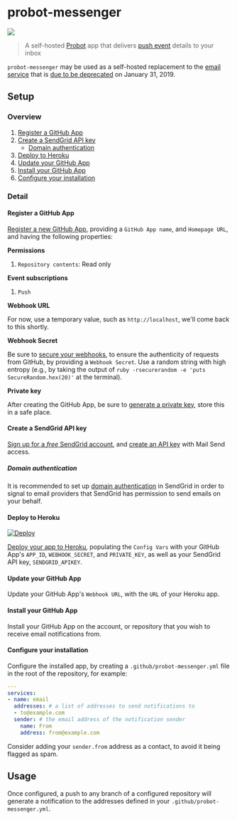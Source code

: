 # probot-messenger

[![](https://api.travis-ci.org/gjtorikian/probot-messenger.svg?branch=master)](https://travis-ci.org/gjtorikian/probot-messenger/)

> A self-hosted [Probot](https://github.com/probot/probot) app that delivers [push event](https://developer.github.com/v3/activity/events/types/#pushevent) details to your inbox

`probot-messenger` may be used as a self-hosted replacement to the [email service](https://github.com/github/github-services/blob/f9e3a6b98d76d9964a6613d581164039b8d54d89/lib/services/email.rb) that is [due to be deprecated](https://developer.github.com/changes/2018-04-25-github-services-deprecation/) on January 31, 2019.

## Setup

### Overview

1. [Register a GitHub App](#register-a-github-app)
1. [Create a SendGrid API key](#create-a-sendgrid-api-key)
    - [Domain authentication](#domain-authentication)
1. [Deploy to Heroku](#deploy-to-heroku)
1. [Update your GitHub App](#update-your-github-app)
1. [Install your GitHub App](#install-your-github-app)
1. [Configure your installation](#configure-your-installation)

### Detail

#### Register a GitHub App

[Register a new GitHub App](https://developer.github.com/apps/building-github-apps/creating-a-github-app/), providing a `GitHub App name`, and `Homepage URL`, and having the following properties:

**Permissions**

1. `Repository contents`: Read only

**Event subscriptions**

1. `Push`

**Webhook URL**

For now, use a temporary value, such as `http://localhost`, we'll come back to this shortly.

**Webhook Secret**

Be sure to [secure your webhooks](https://developer.github.com/webhooks/securing/), to ensure the authenticity of requests from GitHub, by providing a `Webhook Secret`. Use a random string with high entropy (e.g., by taking the output of `ruby -rsecurerandom -e 'puts SecureRandom.hex(20)'` at the terminal).

**Private key**

After creating the GitHub App, be sure to [generate a private key](https://developer.github.com/apps/building-github-apps/authenticating-with-github-apps/#generating-a-private-key), store this in a safe place.

#### Create a SendGrid API key

[Sign up for a _free_ SendGrid account](https://app.sendgrid.com/signup), and [create an API key](https://app.sendgrid.com/settings/api_keys) with Mail Send access.

##### Domain authentication

It is recommended to set up [domain authentication](https://sendgrid.com/docs/User_Guide/Settings/Sender_authentication/How_to_set_up_domain_authentication.html) in SendGrid in order to signal to email providers that SendGrid has permission to send emails on your behalf.

#### Deploy to Heroku

[![Deploy](https://www.herokucdn.com/deploy/button.svg)](https://heroku.com/deploy?template=https://github.com/gjtorikian/probot-messenger/tree/master)

[Deploy your app to Heroku](https://heroku.com/deploy?template=https://github.com/gjtorikian/probot-messenger/tree/master), populating the `Config Vars` with your GitHub App's `APP_ID`, `WEBHOOK_SECRET`, and `PRIVATE_KEY`, as well as your SendGrid API key, `SENDGRID_APIKEY`.

#### Update your GitHub App

Update your GitHub App's `Webhook URL`, with the `URL` of your Heroku app.

#### Install your GitHub App

Install your GitHub App on the account, or repository that you wish to receive email notifications from.

#### Configure your installation

Configure the installed app, by creating a `.github/probot-messenger.yml` file in the root of the repository, for example:

```yaml
---
services:
- name: email
  addresses: # a list of addresses to send notifications to
  - to@example.com
  sender: # the email address of the notification sender
    name: From
    address: from@example.com
```

Consider adding your `sender.from` address as a contact, to avoid it being flagged as spam.

## Usage

Once configured, a push to any branch of a configured repository will generate a notification to the addresses defined in your `.github/probot-messenger.yml`.
